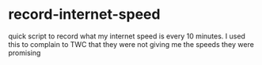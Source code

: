 # record-internet-speed
quick script to record what my internet speed is every 10 minutes.  I used this to complain to TWC that they were not giving me the speeds they were promising
